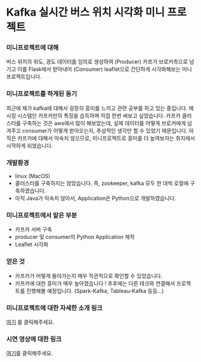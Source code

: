 # Kafka 실시간 버스 위치 시각화 미니 프로젝트



### 미니프로젝트에 대해

버스 위치의 위도, 경도 데이터를 임의로 생성하여 (Producer) 카프가 브로커측으로 넘기고 이를 Flask에서 받아내어 (Consumer) leaflet으로 간단하게 시각화해보는 미니프로젝트입니다.



### 미니프로젝트를 하게된 동기

최근에 제가 kafka에 대해서 굉장히 흥미를 느끼고 관련 공부를 하고 있는 중입니다. 메시징 시스템인 카프카만의 특징을 습득하며 직접 한번 써보고 싶었습니다. 카프카 클러스터를 구축하는 것은 aws에서 많이 해보았는데, 실제 데이터를 어떻게 브로커에게 넘겨주고 consumer가 어떻게 받아오는지, 추상적인 생각만 할 수 있었기 때문입니다. 아직은 카프카에 대해서 익숙치 않으므로, 미니프로젝트로 흥미를 더 높여보자는 취지에서 시작하게 되었습니다.



### 개발환경

* linux (MacOS)
* 클러스터를 구축하지는 않았습니다. 즉, zookeeper, kafka 모두 한 대씩 로컬에 구축하였습니다.
* 아직 Java가 익숙치 않아서, Application은 Python으로 개발하였습니다.



### 미니프로젝트에서 맡은 부분

* 카프카 서버 구축
* producer 및 consumer의 Python Application 제작
* Leaflet 시각화



### 얻은 것

* 카프카가 어떻게 돌아가는지 매우 직관적으로 확인할 수 있었습니다.
* 카프카에 대한 흥미가 매우 높아졌습니다 ! 추후에는 다른 테크와 연결해서 프로젝트를 진행해볼 예정입니다. (Spark-Kafka, Tableau-Kafka 등등...)



### 미니프로젝트에 대한 자세한 소개 링크

[여기](https://github.com/bohyunshin/Kafka_bus_project/blob/master/ref/kafka%20및%20leaflet을%20활용한%20실시간%20시각화.pdf) 를 클릭해주세요.



### 시연 영상에 대한 링크

[여기](https://www.youtube.com/watch?v=W9j2dYmFsHw&feature=youtu.be)를 클릭해주세요. 